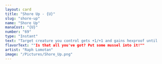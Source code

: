 ```yaml
---
layout: card
title: "Shore Up - {U}"
slug: "shore-up"
name: "Shore Up"
manaCost: "{U}"
number: "69"
type: "Instant"
text: "Target creature you control gets +1/+1 and gains hexproof until end of turn. Untap it. (It can't be the target of spells or abilities your opponents control.)"
flavorText: ""Is that all you've got? Put some mussel into it!""
artist: "Raph Lomotan"
image: "/Pictures/Shore_Up.png"
---
```



